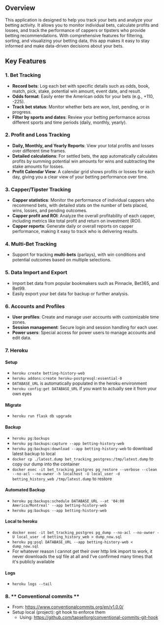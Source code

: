## Overview

This application is designed to help you track your bets and analyze your betting activity. It allows you to monitor individual bets, calculate profits and losses, and track the performance of cappers or tipsters who provide betting recommendations. With comprehensive features for filtering, sorting, and visualizing your betting data, this app makes it easy to stay informed and make data-driven decisions about your bets.

## Key Features

### 1. **Bet Tracking**
- **Record bets**: Log each bet with specific details such as odds, book, match, pick, stake, potential win amount, event date, and result.
- **Odds format**: Easily enter the American odds for your bets (e.g., +110, -225).
- **Track bet status**: Monitor whether bets are won, lost, pending, or in progress.
- **Filter by sports and dates**: Review your betting performance across different sports and time periods (daily, monthly, yearly).

### 2. **Profit and Loss Tracking**
- **Daily, Monthly, and Yearly Reports**: View your total profits and losses over different time frames. 
- **Detailed calculations**: For settled bets, the app automatically calculates profits by summing potential win amounts for wins and subtracting the stake amounts for losses.
- **Profit Calendar View**: A calendar grid shows profits or losses for each day, giving you a clear view of your betting performance over time.

### 3. **Capper/Tipster Tracking**
- **Capper statistics**: Monitor the performance of individual cappers who recommend bets, with detailed stats on the number of bets placed, wins, losses, and pending outcomes.
- **Capper profit and ROI**: Analyze the overall profitability of each capper, including metrics like total profit and return on investment (ROI).
- **Capper reports**: Generate daily or overall reports on capper performance, making it easy to track who is delivering results.

### 4. **Multi-Bet Tracking**
- Support for tracking **multi-bets** (parlays), with win conditions and potential outcomes based on multiple selections.
  
### 5. **Data Import and Export**
- Import bet data from popular bookmakers such as Pinnacle, Bet365, and Bet99.
- Easily export your bet data for backup or further analysis.

### 6. **Accounts and Profiles**
- **User profiles**: Create and manage user accounts with customizable time zones.
- **Session management**: Secure login and session handling for each user.
- **Power users**: Special access for power users to manage accounts and edit data.

### 7. **Heroku**

#### Setup

- `heroku create betting-history-web`
- `heroku addons:create heroku-postgresql:essential-0`
- `DATABASE_URL` is automatically populated in the heroku environment
- `heroku config:get DATABASE_URL` if you want to actually see it from your own eyes

#### Migrate
- `heroku run flask db upgrade`

#### Backup
- `heroku pg:backups`
- `heroku pg:backups:capture --app betting-history-web`
- `heroku pg:backups:download --app betting-history-web` to download latest backup to local
- `docker cp ./latest.dump bet_tracking_postgres:/tmp/latest.dump` to copy our dump into the container
- `docker exec -it bet_tracking_postgres pg_restore --verbose --clean --no-acl --no-owner -h localhost -U local_user -d betting_history_web /tmp/latest.dump` to restore

#### Automated Backup
- `heroku pg:backups:schedule DATABASE_URL --at '04:00 America/Montreal' --app betting-history-web`
- `heroku pg:backups --app betting-history-web`

#### Local to heroku
- `docker exec -it bet_tracking_postgres pg_dump --no-acl --no-owner -U local_user -d betting_history_web > dump_now.sql`
- `heroku pg:psql DATABASE_URL --app betting-history-web < dump_now.sql`
- For whatever reason I cannot get their over http link import to work, it never downloads the sql file at all and I've confirmed many times that it's publicly available

#### Logs
- `heroku logs --tail`

### 8. ** Conventional commits **
- From: https://www.conventionalcommits.org/en/v1.0.0/
- Setup local (project): git hook to enforce them
  - Using: https://github.com/tapsellorg/conventional-commits-git-hook